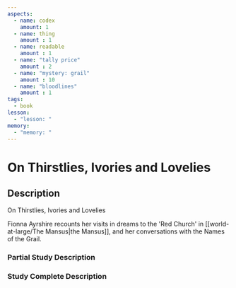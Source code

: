 ```yaml
---
aspects: 
  - name: codex
    amount: 1
  - name: thing
    amount : 1
  - name: readable
    amount : 1
  - name: "tally price"
    amount : 2
  - name: "mystery: grail"
    amount : 10
  - name: "bloodlines"
    amount : 1
tags:
  - book
lesson:
  - "lesson: "
memory:
  - "memory: "
---
```


# On Thirstlies, Ivories and Lovelies

## Description
On Thirstlies, Ivories and Lovelies

Fionna Ayrshire recounts her visits in dreams to the 'Red Church' in [[world-at-large/The Mansus|the Mansus]], and her conversations with the Names of the Grail.
### Partial Study Description

### Study Complete Description
